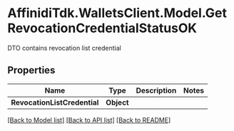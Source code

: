 # AffinidiTdk.WalletsClient.Model.GetRevocationCredentialStatusOK
DTO contains revocation list credential

## Properties

Name | Type | Description | Notes
------------ | ------------- | ------------- | -------------
**RevocationListCredential** | **Object** |  | 

[[Back to Model list]](../README.md#documentation-for-models) [[Back to API list]](../README.md#documentation-for-api-endpoints) [[Back to README]](../README.md)

